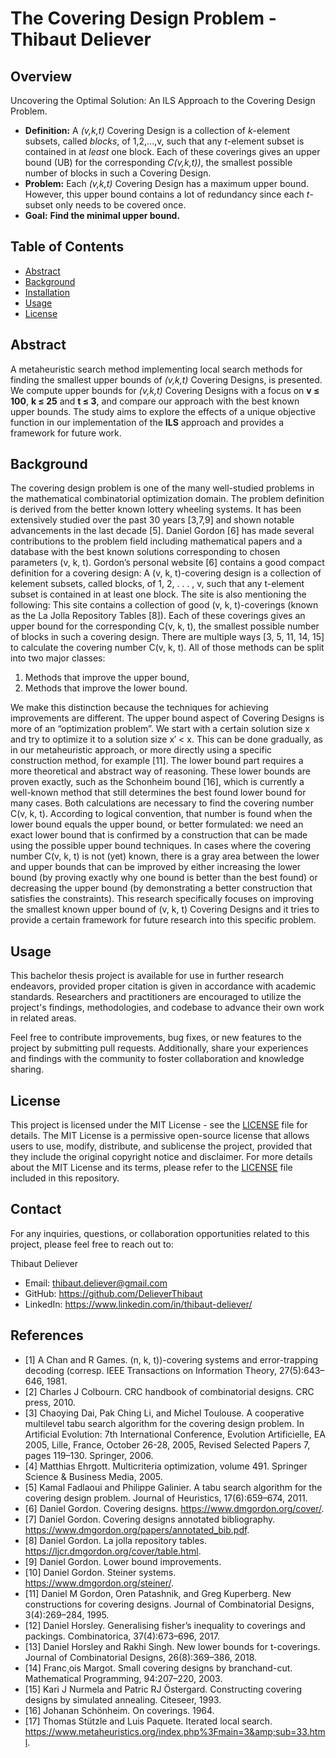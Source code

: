 # The Covering Design Problem - Thibaut Deliever


## Overview

Uncovering the Optimal Solution: An ILS Approach to the Covering Design Problem.
- **Definition:** A _(v,k,t)_ Covering Design is a collection of _k_-element subsets, called _blocks_, of 1,2,...,v, such that any _t_-element subset is contained in at _least_ one block. Each of these coverings gives an upper bound (UB) for the corresponding _C(v,k,t))_, the smallest possible number of blocks in such a Covering Design.
- **Problem:** Each _(v,k,t)_ Covering Design has a maximum upper bound. However, this upper bound contains a lot of redundancy since each _t_-subset only needs to be covered once.
- **Goal:** **Find the minimal upper bound.**


## Table of Contents
- [Abstract](#abstract)
- [Background](#background)
- [Installation](#installation)
- [Usage](#usage)
- [License](#license)


## Abstract

A metaheuristic search method implementing local search methods for finding the smallest upper bounds of _(v,k,t)_ Covering Designs, is presented. We compute upper bounds for _(v,k,t)_ Covering Designs with a focus on **v ≤ 100**, **k ≤ 25** and **t ≤ 3**, and compare our approach with the best known upper bounds. The study aims to explore the effects of a unique objective function in our implementation of the **ILS** approach and provides a framework for future work.


## Background

The covering design problem is one of the many well-studied problems in the mathematical combinatorial optimization domain. The problem definition is derived from the better known lottery wheeling systems. It has been extensively studied over the past 30 years [3,7,9] and shown notable advancements in the last decade [5]. Daniel Gordon [6] has made several contributions to the problem field including mathematical papers and a database with the best known solutions corresponding to chosen parameters (v, k, t). Gordon’s personal website [6] contains a good compact definition for a covering design: A (v, k, t)-covering design is a collection of kelement subsets, called blocks, of 1, 2, . . . , v, such that any t-element subset is contained in at least one block. The site is also mentioning the following: This site contains a collection of good (v, k, t)-coverings (known as the La Jolla Repository Tables [8]). Each of these coverings gives an upper bound for the corresponding C(v, k, t), the smallest possible number of blocks in such a covering
design. There are multiple ways [3, 5, 11, 14, 15] to calculate the covering number C(v, k, t). All of those methods can be split into two major classes: 
  1. Methods that improve the upper bound,
  2. Methods that improve the lower bound.

We make this distinction because the techniques for achieving improvements are different. The upper bound aspect of Covering Designs is more of an “optimization problem”. We start with a certain solution size x and try to optimize it to a solution size x′ < x. This can be done gradually, as in our metaheuristic approach, or more directly using a specific construction method, for example [11]. The lower bound part requires a more theoretical and abstract way of reasoning. These lower bounds are proven exactly, such as the Schonheim bound [16], which is currently a well-known method that still determines the best found lower
bound for many cases. Both calculations are necessary to find the covering number C(v, k, t). According to logical convention, that number is found when the lower bound equals the upper bound, or better formulated: we need an exact lower bound that is confirmed by a construction that can be made using the possible upper bound techniques. In cases where the covering number C(v, k, t) is not (yet) known, there is a gray area between the lower and upper bounds that can be improved by either increasing the lower bound (by proving exactly why one bound is better than the best found) or decreasing the upper bound (by demonstrating a better construction that satisfies the constraints). This research specifically focuses on improving the smallest known upper bound of (v, k, t) Covering Designs and it tries to provide a certain framework for future research into this specific problem.


## Usage

This bachelor thesis project is available for use in further research endeavors, provided proper citation is given in accordance with academic standards. Researchers and practitioners are encouraged to utilize the project's findings, methodologies, and codebase to advance their own work in related areas.

Feel free to contribute improvements, bug fixes, or new features to the project by submitting pull requests. Additionally, share your experiences and findings with the community to foster collaboration and knowledge sharing.


## License

This project is licensed under the MIT License - see the [LICENSE](LICENSE) file for details. The MIT License is a permissive open-source license that allows users to use, modify, distribute, and sublicense the project, provided that they include the original copyright notice and disclaimer. For more details about the MIT License and its terms, please refer to the [LICENSE](LICENSE) file included in this repository.


## Contact

For any inquiries, questions, or collaboration opportunities related to this project, please feel free to reach out to:

Thibaut Deliever
- Email: thibaut.deliever@gmail.com
- GitHub: https://github.com/DelieverThibaut
- LinkedIn: https://www.linkedin.com/in/thibaut-deliever/



## References
- [1] A Chan and R Games. (n, k, t))-covering systems and error-trapping decoding (corresp. IEEE Transactions on Information Theory, 27(5):643–646, 1981.
- [2] Charles J Colbourn. CRC handbook of combinatorial designs. CRC press, 2010.
- [3] Chaoying Dai, Pak Ching Li, and Michel Toulouse. A cooperative multilevel tabu search algorithm for the covering design problem. In Artificial Evolution: 7th International Conference, Evolution Artificielle, EA 2005, Lille, France, October 26-28, 2005, Revised Selected Papers 7, pages 119–130. Springer, 2006. 
- [4] Matthias Ehrgott. Multicriteria optimization, volume 491. Springer Science & Business Media, 2005. 
- [5] Kamal Fadlaoui and Philippe Galinier. A tabu search algorithm for the covering design problem. Journal of Heuristics, 17(6):659–674, 2011. 
- [6] Daniel Gordon. Covering designs. https://www.dmgordon.org/cover/.
- [7] Daniel Gordon. Covering designs annotated bibliography. https://www.dmgordon.org/papers/annotated_bib.pdf.
- [8] Daniel Gordon. La jolla repository tables. https://ljcr.dmgordon.org/cover/table.html.
- [9] Daniel Gordon. Lower bound improvements.
- [10] Daniel Gordon. Steiner systems. https://www.dmgordon.org/steiner/.
- [11] Daniel M Gordon, Oren Patashnik, and Greg Kuperberg. New constructions for covering designs. Journal of Combinatorial Designs, 3(4):269–284, 1995. 
- [12] Daniel Horsley. Generalising fisher’s inequality to coverings and packings. Combinatorica, 37(4):673–696, 2017.
- [13] Daniel Horsley and Rakhi Singh. New lower bounds for t-coverings. Journal of Combinatorial Designs, 26(8):369–386, 2018. 
- [14] Franc¸ois Margot. Small covering designs by branchand-cut. Mathematical Programming, 94:207–220, 2003.
- [15] Kari J Nurmela and Patric RJ Östergard. Constructing covering designs by simulated annealing. Citeseer, 1993.
- [16] Johanan Schönheim. On coverings. 1964.
- [17] Thomas Stützle and Luis Paquete. Iterated local search. https://www.metaheuristics.org/index.php%3Fmain=3&amp;sub=33.html.
